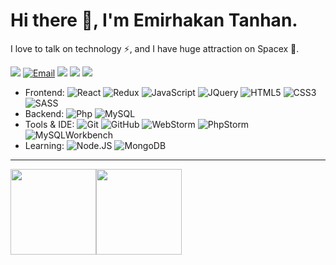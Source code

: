 # Hi there 👋, I'm Emirhakan Tanhan.

I love to talk on technology ⚡, and I have huge attraction on Spacex 🔭.
<p id="socialIcons">
    <a href="https://emirhakan.com" alt="website">
        <img src="https://img.shields.io/badge/-emirhakan.com-242424?style=flat-square&logo=Webflow&logoColor=242424&labelColor=white" /></a>
    <a href="mailto:me@emirhakan.com" alt="email">
        <img alt="Email" src="https://img.shields.io/badge/-me@emirhakan.com-blue?style=flat-square&logo=gmail&logoColor=blue&labelColor=white" /></a>
    <a href="https://dev.to/emirhakantanhan" alt="Devto">
        <img src="https://img.shields.io/badge/-emirhakantanhan-f5f5f5?style=flat-square&logo=dev.to&labelColor=000000" /></a>
    <a href="https://www.linkedin.com/in/emirtanhan-/" alt="LinkedIn">
        <img src="https://img.shields.io/badge/-emirtanhan-blue?style=flat-square&logo=linkedin&logoColor=blue&labelColor=white" /></a>
    <a href="https://www.instagram.com/emirhakn/?hl=tr" alt="Instagram">
        <img src="https://img.shields.io/badge/-emirhakn-E4405F?style=flat-square&logo=instagram&logoColor=E4405F&labelColor=white" /></a>
</p>

- Frontend:
  ![React](https://img.shields.io/badge/-React-black?style=flat-square&logo=react)
  ![Redux](https://img.shields.io/badge/-ReduxToolkit-black?style=flat-square&logo=redux&logoColor=purple)
  ![JavaScript](https://img.shields.io/badge/-JavaScript-black?style=flat-square&logo=javascript)
  ![JQuery](https://img.shields.io/badge/-JQuery-black?style=flat-square&logo=jquery&logoColor=blue)
  ![HTML5](https://img.shields.io/badge/-HTML5-black?style=flat-square&logo=html5)
  ![CSS3](https://img.shields.io/badge/-CSS3-black?style=flat-square&logo=css3&logoColor=blue)
  ![SASS](https://img.shields.io/badge/-SASS-black?style=flat-square&logo=sass)
- Backend:
  ![Php](https://img.shields.io/badge/-PHP-black?style=flat-square&logo=php)
  ![MySQL](https://img.shields.io/badge/-MySQL-black?style=flat-square&logo=mysql)
- Tools & IDE: 
 ![Git](https://img.shields.io/badge/-Git-black?style=flat-square&logo=git)
 ![GitHub](https://img.shields.io/badge/-GitHub-black?style=flat-square&logo=github)
 ![WebStorm](https://img.shields.io/badge/-WebStorm-black?style=flat-square&logo=WebStorm)
 ![PhpStorm](https://img.shields.io/badge/-PhpStorm-black?style=flat-square&logo=PhpStorm)
 ![MySQLWorkbench](https://img.shields.io/badge/-MySQLWorkbench-black?style=flat-square&logo=MySQL)
- Learning:
  ![Node.JS](https://img.shields.io/badge/-Node.JS-black?style=flat-square&logo=Node.js)
  ![MongoDB](https://img.shields.io/badge/-MongoDB-black?style=flat-square&logo=mongodb)
---

<img height="137px" src="https://github-readme-stats.vercel.app/api?username=EmirhakanTanhan&hide_title=true&hide_border=flase&show_icons=true&include_all_commits=true&count_private=true&line_height=21&&theme=tokyonight" /><img height="137px" src="https://github-readme-stats.vercel.app/api/top-langs/?username=EmirhakanTanhan&hide_title=true&hide_border=true&layout=compact&langs_count=7&theme=tokyonight" />

